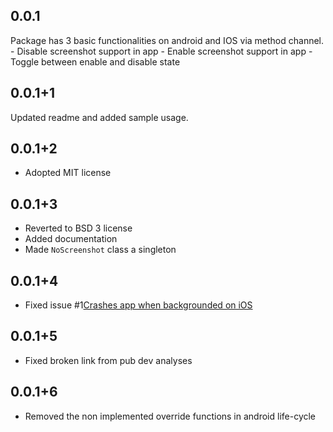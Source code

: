 ## 0.0.1

Package has 3 basic functionalities on android and IOS via method channel.
    - Disable screenshot support in app
    - Enable screenshot support in app
    - Toggle between enable and disable state

## 0.0.1+1

Updated readme and added sample usage.

## 0.0.1+2

- Adopted MIT license

## 0.0.1+3

- Reverted to BSD 3 license
- Added documentation
- Made `NoScreenshot` class a singleton

## 0.0.1+4

- Fixed issue #1[Crashes app when backgrounded on iOS](https://github.com/FlutterPlaza/no_screenshot/issues/1)

## 0.0.1+5

- Fixed broken link from pub dev analyses

## 0.0.1+6

- Removed the non implemented override functions in android life-cycle